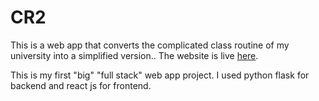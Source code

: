 # CR2
This is a web app that converts the complicated class routine of my university into a simplified version.. The website is live [here](https://cr2.netlify.app/).

This is my first "big" "full stack" web app project. I used python flask for backend and react js for frontend.